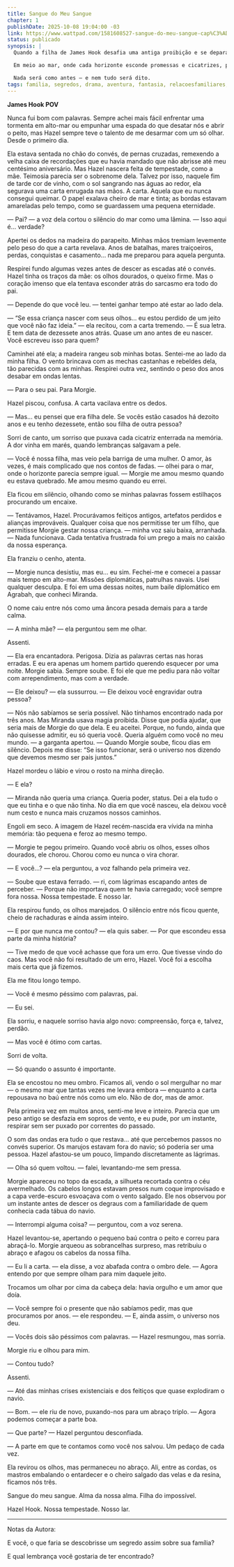 ```yaml
---
title: Sangue do Meu Sangue
chapter: 1
publishDate: 2025-10-08 19:04:00 -03
link: https://www.wattpad.com/1581608527-sangue-do-meu-sangue-cap%C3%ADtulo-%C3%BAnico
status: publicado
synopsis: |
  Quando a filha de James Hook desafia uma antiga proibição e se depara com um segredo esquecido no fundo de um baú, o que parecia apenas mais um entardecer no convés do navio transforma-se em um momento de revelações inesperadas. Entre cartas antigas, silêncios densos e olhares carregados de significado, os dois são obrigados a confrontar verdades há muito enterradas sob as ondas do tempo.

  Em meio ao mar, onde cada horizonte esconde promessas e cicatrizes, pai e filha embarcam em uma jornada de descobertas que testará os limites do amor, da confiança e do que realmente significa ser família. "Sangue do Meu Sangue" é uma história sobre segredos que insistem em vir à tona, escolhas que ecoam por gerações e laços que desafiam até mesmo o destino.

  Nada será como antes — e nem tudo será dito.
tags: familia, segredos, drama, aventura, fantasia, relacoesfamiliares, paternidade, magia, autodescoberta, lacosafetivos, mar, narrativaemocional, personagensoriginais, hook, jameshook, capitaohook, captainhook
---
```


**James Hook POV**

Nunca fui bom com palavras. Sempre achei mais fácil enfrentar uma tormenta em alto-mar ou empunhar uma espada do que desatar nós e abrir o peito, mas Hazel sempre teve o talento de me desarmar com um só olhar. Desde o primeiro dia.

Ela estava sentada no chão do convés, de pernas cruzadas, remexendo a velha caixa de recordações que eu havia mandado que não abrisse até meu centésimo aniversário. Mas Hazel nascera feita de tempestade, como a mãe. Teimosia parecia ser o sobrenome dela. Talvez por isso, naquele fim de tarde cor de vinho, com o sol sangrando nas águas ao redor, ela segurava uma carta enrugada nas mãos. A carta. Aquela que eu nunca consegui queimar. O papel exalava cheiro de mar e tinta; as bordas estavam amareladas pelo tempo, como se guardassem uma pequena eternidade.

— Pai? — a voz dela cortou o silêncio do mar como uma lâmina. — Isso aqui é... verdade?

Apertei os dedos na madeira do parapeito. Minhas mãos tremiam levemente pelo peso do que a carta revelava. Anos de batalhas, mares traiçoeiros, perdas, conquistas e casamento... nada me preparou para aquela pergunta.

Respirei fundo algumas vezes antes de descer as escadas até o convés. Hazel tinha os traços da mãe: os olhos dourados, o queixo firme. Mas o coração imenso que ela tentava esconder atrás do sarcasmo era todo do pai.

— Depende do que você leu. — tentei ganhar tempo até estar ao lado dela.

— “Se essa criança nascer com seus olhos... eu estou perdido de um jeito que você não faz ideia.” — ela recitou, com a carta tremendo. — É sua letra. E tem data de dezessete anos atrás. Quase um ano antes de eu nascer. Você escreveu isso para quem?

Caminhei até ela; a madeira rangeu sob minhas botas. Sentei-me ao lado da minha filha. O vento brincava com as mechas castanhas e rebeldes dela, tão parecidas com as minhas. Respirei outra vez, sentindo o peso dos anos desabar em ondas lentas.

— Para o seu pai. Para Morgie.

Hazel piscou, confusa. A carta vacilava entre os dedos.

— Mas... eu pensei que era filha dele. Se vocês estão casados há dezoito anos e eu tenho dezessete, então sou filha de outra pessoa?

Sorri de canto, um sorriso que puxava cada cicatriz enterrada na memória. A dor vinha em marés, quando lembranças salgavam a pele.

— Você é nossa filha, mas veio pela barriga de uma mulher. O amor, às vezes, é mais complicado que nos contos de fadas. — olhei para o mar, onde o horizonte parecia sempre igual. — Morgie me amou mesmo quando eu estava quebrado. Me amou mesmo quando eu errei.

Ela ficou em silêncio, olhando como se minhas palavras fossem estilhaços procurando um encaixe.

— Tentávamos, Hazel. Procurávamos feitiços antigos, artefatos perdidos e alianças improváveis. Qualquer coisa que nos permitisse ter um filho, que permitisse Morgie gestar nossa criança. — minha voz saiu baixa, arranhada. — Nada funcionava. Cada tentativa frustrada foi um prego a mais no caixão da nossa esperança.

Ela franziu o cenho, atenta.

— Morgie nunca desistiu, mas eu... eu sim. Fechei-me e comecei a passar mais tempo em alto-mar. Missões diplomáticas, patrulhas navais. Usei qualquer desculpa. E foi em uma dessas noites, num baile diplomático em Agrabah, que conheci Miranda.

O nome caiu entre nós como uma âncora pesada demais para a tarde calma.

— A minha mãe? — ela perguntou sem me olhar.

Assenti.

— Ela era encantadora. Perigosa. Dizia as palavras certas nas horas erradas. E eu era apenas um homem partido querendo esquecer por uma noite. Morgie sabia. Sempre soube. E foi ele que me pediu para não voltar com arrependimento, mas com a verdade.

— Ele deixou? — ela sussurrou. — Ele deixou você engravidar outra pessoa?

— Nós não sabíamos se seria possível. Não tínhamos encontrado nada por três anos. Mas Miranda usava magia proibida. Disse que podia ajudar, que seria mais de Morgie do que dela. E eu aceitei. Porque, no fundo, ainda que não quisesse admitir, eu só queria você. Queria alguém como você no meu mundo. — a garganta apertou. — Quando Morgie soube, ficou dias em silêncio. Depois me disse: “Se isso funcionar, será o universo nos dizendo que devemos mesmo ser pais juntos.”

Hazel mordeu o lábio e virou o rosto na minha direção.

— E ela?

— Miranda não queria uma criança. Queria poder, status. Dei a ela tudo o que eu tinha e o que não tinha. No dia em que você nasceu, ela deixou você num cesto e nunca mais cruzamos nossos caminhos.

Engoli em seco. A imagem de Hazel recém-nascida era vívida na minha memória: tão pequena e feroz ao mesmo tempo.

— Morgie te pegou primeiro. Quando você abriu os olhos, esses olhos dourados, ele chorou. Chorou como eu nunca o vira chorar.

— E você...? — ela perguntou, a voz falhando pela primeira vez.

— Soube que estava ferrado. — ri, com lágrimas escapando antes de perceber. — Porque não importava quem te havia carregado; você sempre fora nossa. Nossa tempestade. E nosso lar.

Ela respirou fundo, os olhos marejados. O silêncio entre nós ficou quente, cheio de rachaduras e ainda assim inteiro.

— E por que nunca me contou? — ela quis saber. — Por que escondeu essa parte da minha história?

— Tive medo de que você achasse que fora um erro. Que tivesse vindo do caos. Mas você não foi resultado de um erro, Hazel. Você foi a escolha mais certa que já fizemos.

Ela me fitou longo tempo.

— Você é mesmo péssimo com palavras, pai.

— Eu sei.

Ela sorriu, e naquele sorriso havia algo novo: compreensão, força e, talvez, perdão.

— Mas você é ótimo com cartas.

Sorri de volta.

— Só quando o assunto é importante.

Ela se encostou no meu ombro. Ficamos ali, vendo o sol mergulhar no mar — o mesmo mar que tantas vezes me levara embora — enquanto a carta repousava no baú entre nós como um elo. Não de dor, mas de amor.

Pela primeira vez em muitos anos, senti-me leve e inteiro. Parecia que um peso antigo se desfazia em sopros de vento, e eu pude, por um instante, respirar sem ser puxado por correntes do passado.

O som das ondas era tudo o que restava... até que percebemos passos no convés superior. Os marujos estavam fora do navio; só poderia ser uma pessoa. Hazel afastou-se um pouco, limpando discretamente as lágrimas.

— Olha só quem voltou. — falei, levantando-me sem pressa.

Morgie apareceu no topo da escada, a silhueta recortada contra o céu avermelhado. Os cabelos longos estavam presos num coque improvisado e a capa verde-escuro esvoaçava com o vento salgado. Ele nos observou por um instante antes de descer os degraus com a familiaridade de quem conhecia cada tábua do navio.

— Interrompi alguma coisa? — perguntou, com a voz serena.

Hazel levantou-se, apertando o pequeno baú contra o peito e correu para abraçá-lo. Morgie arqueou as sobrancelhas surpreso, mas retribuiu o abraço e afagou os cabelos da nossa filha.

— Eu li a carta. — ela disse, a voz abafada contra o ombro dele. — Agora entendo por que sempre olham para mim daquele jeito.

Trocamos um olhar por cima da cabeça dela: havia orgulho e um amor que doía.

— Você sempre foi o presente que não sabíamos pedir, mas que procuramos por anos. — ele respondeu. — E, ainda assim, o universo nos deu.

— Vocês dois são péssimos com palavras. — Hazel resmungou, mas sorria.

Morgie riu e olhou para mim.

— Contou tudo?

Assenti.

— Até das minhas crises existenciais e dos feitiços que quase explodiram o navio.

— Bom. — ele riu de novo, puxando-nos para um abraço triplo. — Agora podemos começar a parte boa.

— Que parte? — Hazel perguntou desconfiada.

— A parte em que te contamos como você nos salvou. Um pedaço de cada vez.

Ela revirou os olhos, mas permaneceu no abraço. Ali, entre as cordas, os mastros embalando o entardecer e o cheiro salgado das velas e da resina, ficamos nós três.

Sangue do meu sangue. Alma da nossa alma. Filha do impossível.

Hazel Hook. Nossa tempestade. Nosso lar.

---

Notas da Autora:

E você, o que faria se descobrisse um segredo assim sobre sua família?

E qual lembrança você gostaria de ter encontrado?
